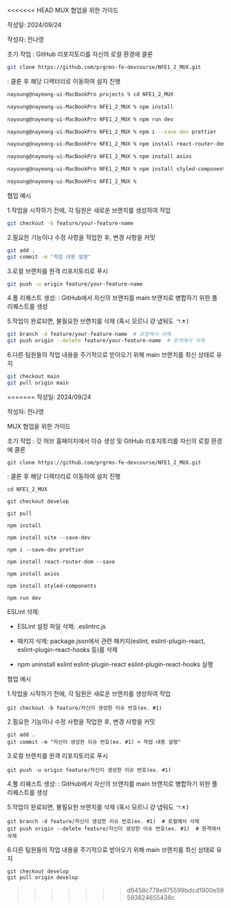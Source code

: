<<<<<<< HEAD
MUX 협업을 위한 가이드

작성일: 2024/09/24 

작성자: 전나영

초기 작업
: GitHub 리포지토리를 자신의 로컬 환경에 클론
```bash
git clone https://github.com/prgrms-fe-devcourse/NFE1_2_MUX.git
``` 
: 클론 후 해당 디렉터리로 이동하여 설치 진행
```bash
nayoung@nayeong-ui-MacBookPro projects % cd NFE1_2_MUX

nayoung@nayeong-ui-MacBookPro NFE1_2_MUX % npm install

nayoung@nayeong-ui-MacBookPro NFE1_2_MUX % npm run dev

nayoung@nayeong-ui-MacBookPro NFE1_2_MUX % npm i --save-dev prettier

nayoung@nayeong-ui-MacBookPro NFE1_2_MUX % npm install react-router-dom --save 

nayoung@nayeong-ui-MacBookPro NFE1_2_MUX % npm install axios

nayoung@nayeong-ui-MacBookPro NFE1_2_MUX % npm install styled-components

nayoung@nayeong-ui-MacBookPro NFE1_2_MUX % 

```

협업 예시

1.작업을 시작하기 전에, 각 팀원은 새로운 브랜치를 생성하여 작업
```bash
git checkout -b feature/your-feature-name
``` 

2.필요한 기능이나 수정 사항을 작업한 후, 변경 사항을 커밋
```bash
git add .
git commit -m "작업 내용 설명"
``` 

3.로컬 브랜치를 원격 리포지토리로 푸시
```bash
git push -u origin feature/your-feature-name
``` 

4.풀 리퀘스트 생성:
: GitHub에서 자신의 브랜치를 main 브랜치로 병합하기 위한 풀 리퀘스트를 생성

5.작업이 완료되면, 불필요한 브랜치를 삭제 (혹시 모르니 걍 냅둬도 ㄱㅊ)
```bash
git branch -d feature/your-feature-name  # 로컬에서 삭제
git push origin --delete feature/your-feature-name  # 원격에서 삭제
``` 

6.다른 팀원들의 작업 내용을 주기적으로 받아오기 위해 main 브랜치를 최신 상태로 유지
```bash
git checkout main
git pull origin main
``` 


=======
작성일: 2024/09/24 

작성자: 전나영

MUX 협업을 위한 가이드

초기 작업 : 깃 허브 홈페이지에서 이슈 생성 및 GitHub 리포지토리를 자신의 로컬 환경에 클론

```
git clone https://github.com/prgrms-fe-devcourse/NFE1_2_MUX.git
```

: 클론 후 해당 디렉터리로 이동하여 설치 진행

```
cd NFE1_2_MUX

git checkout develop

git pull

npm install

npm install vite --save-dev

npm i --save-dev prettier

npm install react-router-dom --save

npm install axios

npm install styled-components

npm run dev

```
ESLint 삭제:
- ESLint 설정 파일 삭제: .eslintrc.js

- 패키지 삭제: package.json에서 관련 패키지(eslint, eslint-plugin-react, eslint-plugin-react-hooks 등)를 삭제

- npm uninstall eslint eslint-plugin-react eslint-plugin-react-hooks 실행



협업 예시

1.작업을 시작하기 전에, 각 팀원은 새로운 브랜치를 생성하여 작업

```
git checkout -b feature/자신이 생성한 이슈 번호(ex. #1)
```

2.필요한 기능이나 수정 사항을 작업한 후, 변경 사항을 커밋

```
git add .
git commit -m "자신이 생성한 이슈 번호(ex. #1) + 작업 내용 설명"
```

3.로컬 브랜치를 원격 리포지토리로 푸시

```
git push -u origin feature/자신이 생성한 이슈 번호(ex. #1)
```

4.풀 리퀘스트 생성: : GitHub에서 자신의 브랜치를 main 브랜치로 병합하기 위한 풀 리퀘스트를 생성

5.작업이 완료되면, 불필요한 브랜치를 삭제 (혹시 모르니 걍 냅둬도 ㄱㅊ)

```
git branch -d feature/자신이 생성한 이슈 번호(ex. #1)  # 로컬에서 삭제
git push origin --delete feature/자신이 생성한 이슈 번호(ex. #1)  # 원격에서 삭제
```

6.다른 팀원들의 작업 내용을 주기적으로 받아오기 위해 main 브랜치를 최신 상태로 유지

```
git checkout develop
git pull origin develop
```
>>>>>>> d6458c778e975599bdcd1900e59593824655438c
